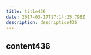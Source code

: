 ```yaml
---
title: title436
date: 2017-03-17T17:14:25.798Z
description: description436
---
```


## content436
  
